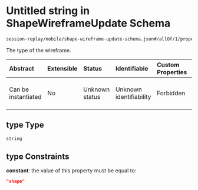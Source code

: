 # Untitled string in ShapeWireframeUpdate Schema

```txt
session-replay/mobile/shape-wireframe-update-schema.json#/allOf/1/properties/type
```

The type of the wireframe.

| Abstract            | Extensible | Status         | Identifiable            | Custom Properties | Additional Properties | Access Restrictions | Defined In                                                                                                                     |
| :------------------ | :--------- | :------------- | :---------------------- | :---------------- | :-------------------- | :------------------ | :----------------------------------------------------------------------------------------------------------------------------- |
| Can be instantiated | No         | Unknown status | Unknown identifiability | Forbidden         | Allowed               | Read only           | [shape-wireframe-update-schema.json\*](../out/session-replay/mobile/shape-wireframe-update-schema.json "open original schema") |

## type Type

`string`

## type Constraints

**constant**: the value of this property must be equal to:

```json
"shape"
```

